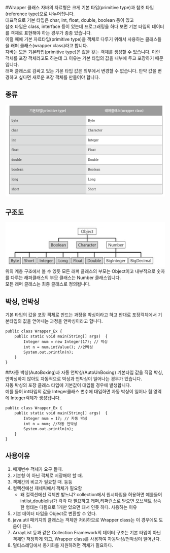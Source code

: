 #Wrapper 클래스
자바의 자료형은 크게 기본 타입(primitive type)과 참조 타입(reference type)으로 나누어집니다.   
대표적으로 기본 타입은 char, int, float, double, boolean 등이 있고   
참조 타입은 class, interface 등이 있는데 프로그래밍을 하다 보면 기본 타입의 데이터를 객체로 표현해야 하는 경우가 종종 있습니다.   
이럴 때에 기본 자료타입(primitive type)을 객체로 다루기 위해서 사용하는 클래스들을 래퍼 클래스(wrapper class)라고 합니다.   
자바는 모든 기본타입(primitive type)은 값을 갖는 객체를 생성할 수 있습니다. 이런 객체를 포장 객체라고도 하는데 그 이유는 기본 타입의 값을 내부에 두고 포장하기 때문입니다.   
래퍼 클래스로 감싸고 있는 기본 타입 값은 외부에서 변경할 수 없습니다. 만약 값을 변경하고 싶다면 새로운 포장 객체를 만들어야 합니다.

## 종류
![wrapper](./img/warpper.png)

## 구조도
![wrapper](./img/wrapper1.png)
위의 계층 구조에서 볼 수 있듯 모든 래퍼 클래스의 부모는 Object이고 내부적으로 숫자를 다루는 래퍼클래스의 부모 클래스는 Number 클래스입니다.   
모든 래퍼 클래스는 최종 클래스로 정의됩니다.

## 박싱, 언박싱
기본 타입의 값을 포장 객체로 만드는 과정을 박싱이라고 하고 반대로 포장객체에서 기본타입의 값을 얻어내는 과정을 언박싱이라고 합니다. 
~~~
public class Wrapper_Ex {
    public static void main(String[] args)  {
        Integer num = new Integer(17); // 박싱
        int n = num.intValue(); //언박싱
        System.out.println(n);
    }
}
~~~

##자동 박싱(AutoBoxing)과 자동 언박싱(AutoUnBoxing)
기본타입 값을 직접 박싱, 언박싱하지 않아도 자동적으로 박싱과 언박싱이 일어나는 경우가 있습니다.   
자동 박싱의 포장 클래스 타입에 기본값이 대입될 경우에 발생합니다.   
예를 들어 int타입의 값을 Integer클래스 변수에 대입하면 자동 박싱이 일어나 힙 영역에 Integer객체가 생성됩니다.

~~~
public class Wrapper_Ex {
    public static void main(String[] args)  {
        Integer num = 17; // 자동 박싱
        int n = num; //자동 언박싱
        System.out.println(n);
    }
}
~~~

## 사용이유
1. 매개변수 객체가 요구 될때.
2. 기본형 이 아닌 객체로 저장해야 할 때.
3. 객체간의 비교가 필요할 때. 등등
4. 컬랙션에선 제네릭에서 객체가 필요함
    - 왜 컬랙션에선 객체만 받느냐?
     collection에서 원시타입을 허용하면
     예를들어 intlist,doublelist가 각각 다 필요하고
     래퍼,리퍼런스로 받으면 오브젝트 상속한 형태는 다됨으로 1개만 있으면 돼서 인듯 하다.
      사용하는 이유
5. 기본 데이터 타입을 Object로 변환할 수 있다.
6. java.util 패키지의 클래스는 객체만 처리하므로 Wrapper class는 이 경우에도 도움이 된다.
7. ArrayList 등과 같은 Collection Framework의 데이터 구조는 기본 타입이 아닌 객체만 저장하게 되고, Wrapper class를 사용하여 자동박싱/언박싱이 일어난다.
8. 멀티스레딩에서 동기화를 지원하려면 객체가 필요하다.